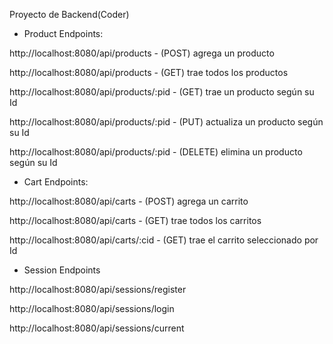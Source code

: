 Proyecto de Backend(Coder)

- Product Endpoints:

http://localhost:8080/api/products - (POST) agrega un producto

http://localhost:8080/api/products - (GET) trae todos los productos

http://localhost:8080/api/products/:pid - (GET) trae un producto según su Id

http://localhost:8080/api/products/:pid - (PUT) actualiza un producto según su Id

http://localhost:8080/api/products/:pid - (DELETE) elimina un producto según su Id

- Cart Endpoints:

http://localhost:8080/api/carts - (POST) agrega un carrito

http://localhost:8080/api/carts - (GET) trae todos los carritos

http://localhost:8080/api/carts/:cid - (GET) trae el carrito seleccionado por Id

- Session Endpoints

http://localhost:8080/api/sessions/register

http://localhost:8080/api/sessions/login

http://localhost:8080/api/sessions/current
